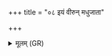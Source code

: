+++
title = "०८ इयं वीरुन् मधुजाता"

+++
<details><summary>मूलम् (GR)</summary>

+++(PSK 20.13.8)+++इयं वीरुन् मधुजाता  
मधुश्चुन् मधुला मधु  
सा विह्रुतस्य भेषज्य्  
अथो मशकजम्भनी ॥
</details>